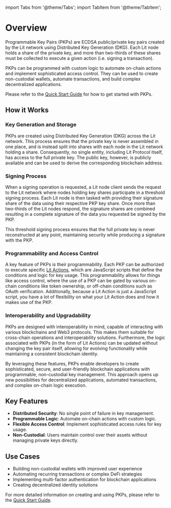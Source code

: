 import Tabs from '@theme/Tabs';
import TabItem from '@theme/TabItem';

# Overview

Programmable Key Pairs (PKPs) are ECDSA public/private key pairs created by the Lit network using Distributed Key Generation (DKG). Each Lit node holds a share of the private key, and more than two-thirds of these shares must be collected to execute a given action (i.e. signing a transaction).

PKPs can be programmed with custom logic to automate on-chain actions and implement sophisticated access control. They can be used to create non-custodial wallets, automate transactions, and build complex decentralized applications.

Please refer to the [Quick Start Guide](./quick-start.md) for how to get started with PKPs.

## How it Works

<!-- When a PKP is created, the Lit network uses Distributed Key Generation (DKG) to generate the key pair. This process ensures that no single node has access to the entire private key. Instead, each node holds a share of the key.

To use a PKP for signing transactions or executing programmed logic:

1. **Request Initiation**: A Lit node client sends a request to the Lit network to use a specific PKP.

2. **Share Collection**: The network collects shares from more than two-thirds of the nodes.

3. **Threshold Signing**: Using threshold cryptography, the network combines these shares to perform the requested action (e.g., signing a transaction) without ever reconstructing the full private key.

4. **Programmed Logic Execution**: If the PKP has associated programmed logic (a Lit Action), this logic is executed within the network's secure environment. -->

### Key Generation and Storage

PKPs are created using Distributed Key Generation (DKG) across the Lit network. This process ensures that the private key is never assembled in one place, and is instead split into shares with each node in the Lit network holding a share. Consequently, no single entity, including Lit Protocol itself, has access to the full private key. The public key, however, is publicly available and can be used to derive the corresponding blockchain address.

### Signing Process

When a signing operation is requested, a Lit node client sends the request to the Lit network where nodes holding key shares participate in a threshold signing process. Each Lit node is then tasked with providing their signature share of the data using their respective PKP key share. Once more than two-thirds of the Lit nodes respond, the signature shares are combined resulting in a complete signature of the data you requested be signed by the PKP.

This threshold signing process ensures that the full private key is never reconstructed at any point, maintaining security while producing a signature with the PKP.

### Programmability and Access Control

A key feature of PKPs is their programmability. Each PKP can be authorized to execute specific [Lit Actions](../../sdk/serverless-signing/overview.md), which are JavaScript scripts that define the conditions and logic for key usage. This programmability allows for things like access control, where the use of a PKP can be gated by various on-chain conditions like token ownership, or off-chain conditions such as OAuth verification. Additionally, because a Lit Action is just a JavaScript script, you have a lot of flexibility on what your Lit Action does and how it makes use of the PKP.

### Interoperability and Upgradability

PKPs are designed with interoperability in mind, capable of interacting with various blockchains and Web3 protocols. This makes them suitable for cross-chain operations and interoperability solutions. Furthermore, the logic associated with PKPs (in the form of Lit Actions) can be updated without changing the key pair itself, allowing for evolving functionality while maintaining a consistent blockchain identity.

By leveraging these features, PKPs enable developers to create sophisticated, secure, and user-friendly blockchain applications with programmable, non-custodial key management. This approach opens up new possibilities for decentralized applications, automated transactions, and complex on-chain logic execution.

## Key Features

- **Distributed Security**: No single point of failure in key management.
- **Programmable Logic**: Automate on-chain actions with custom logic.
- **Flexible Access Control**: Implement sophisticated access rules for key usage.
- **Non-Custodial**: Users maintain control over their assets without managing private keys directly.

## Use Cases

- Building non-custodial wallets with improved user experience
- Automating recurring transactions or complex DeFi strategies
- Implementing multi-factor authentication for blockchain applications
- Creating decentralized identity solutions

For more detailed information on creating and using PKPs, please refer to the [Quick Start Guide](./quick-start.md).
